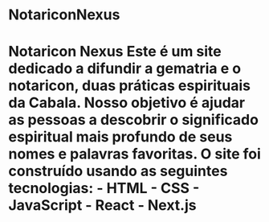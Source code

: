 # NotariconNexus
# Notaricon Nexus  Este é um site dedicado a difundir a gematria e o notaricon, duas práticas espirituais da Cabala. Nosso objetivo é ajudar as pessoas a descobrir o significado espiritual mais profundo de seus nomes e palavras favoritas.  O site foi construído usando as seguintes tecnologias:  - HTML - CSS - JavaScript - React - Next.js 

